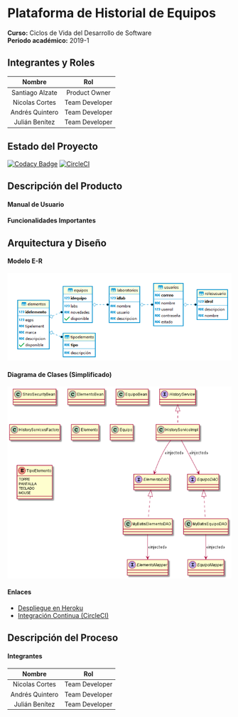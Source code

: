 # Plataforma de Historial de Equipos
 
**Curso:** Ciclos de Vida del Desarrollo de Software \
**Periodo académico:** 2019-1

## Integrantes y Roles

|     Nombre    |     Rol         |
|:--------------:|:-------------: |
|Santiago Alzate|Product Owner    |
|Nicolas Cortes |Team Developer   |
|Andrés Quintero|Team Developer   |
|Julián Benítez |Team Developer   |

## Estado del Proyecto
[![Codacy Badge](https://api.codacy.com/project/badge/Grade/1d786a743cf54409b03ec51ed51060ac)](https://app.codacy.com/app/JulianBenitez99/CVDS-Plataforma-Historial-Equipos?utm_source=github.com&utm_medium=referral&utm_content=cvds-squad/CVDS-Plataforma-Historial-Equipos&utm_campaign=Badge_Grade_Dashboard)
[![CircleCI](https://circleci.com/gh/cvds-squad/CVDS-Plataforma-Historial-Equipos.svg?style=svg)](https://circleci.com/gh/cvds-squad/CVDS-Plataforma-Historial-Equipos)


## Descripción del Producto

#### Manual de Usuario
#### Funcionalidades Importantes


## Arquitectura y Diseño

#### Modelo E-R
![](resources/Diagrama%20ER.png)

#### Diagrama de Clases (Simplificado)
![](resources/Diagrama%20Clases.png)

#### Enlaces
+ [Despliegue en Heroku](https://cvds-equipment-history.herokuapp.com/)
+ [Integración Continua (CircleCI)](https://circleci.com/gh/cvds-squad/CVDS-Plataforma-Historial-Equipos)

## Descripción del Proceso
#### Integrantes
|     Nombre    |     Rol         |
|:--------------:|:-------------: |
|Nicolas Cortes |Team Developer   |
|Andrés Quintero|Team Developer   |
|Julián Benítez |Team Developer   |

